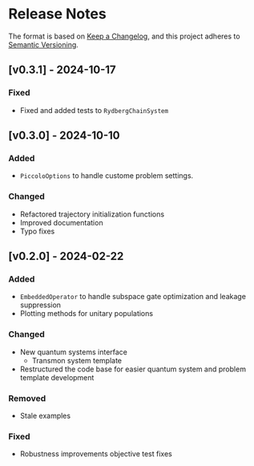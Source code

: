 # Release Notes

The format is based on [Keep a Changelog](https://keepachangelog.com/en/1.1.0/), and this project adheres to [Semantic Versioning](https://semver.org/spec/v2.0.0.html).


## [v0.3.1] - 2024-10-17

### Fixed

- Fixed and added tests to `RydbergChainSystem`

## [v0.3.0] - 2024-10-10

### Added

- `PiccoloOptions` to handle custome problem settings.

### Changed

- Refactored trajectory initialization functions
- Improved documentation
- Typo fixes

## [v0.2.0] - 2024-02-22

### Added

- `EmbeddedOperator` to handle subspace gate optimization and leakage suppression
- Plotting methods for unitary populations

### Changed

- New quantum systems interface
  - Transmon system template
- Restructured the code base for easier quantum system and problem template development

### Removed

- Stale examples 

### Fixed

- Robustness improvements objective test fixes 
